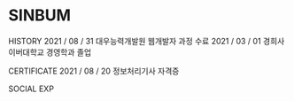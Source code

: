 # SINBUM

HISTORY
2021 / 08 / 31 대우능력개발원 웹개발자 과정 수료
2021 / 03 / 01 경희사이버대학교 경영학과 졸업


CERTIFICATE
2021 / 08 / 20 정보처리기사 자격증





SOCIAL EXP



